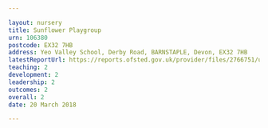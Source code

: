 ```yaml
---

layout: nursery
title: Sunflower Playgroup
urn: 106380
postcode: EX32 7HB
address: Yeo Valley School, Derby Road, BARNSTAPLE, Devon, EX32 7HB
latestReportUrl: https://reports.ofsted.gov.uk/provider/files/2766751/urn/106380.pdf
teaching: 2
development: 2
leadership: 2
outcomes: 2
overall: 2
date: 20 March 2018

---
```

